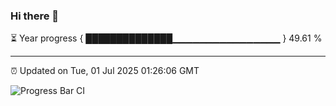 ### Hi there 👋

⏳ Year progress { ██████████████▁▁▁▁▁▁▁▁▁▁▁▁▁▁▁▁ } 49.61 %

---

⏰ Updated on Tue, 01 Jul 2025 01:26:06 GMT

![Progress Bar CI](https://github.com/liununu/liununu/workflows/Progress%20Bar%20CI/badge.svg)
